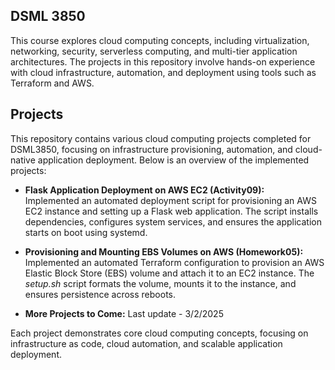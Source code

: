 ## **DSML 3850**

This course explores cloud computing concepts, including virtualization, networking, security, serverless computing, and multi-tier application architectures. The projects in this repository involve hands-on experience with cloud infrastructure, automation, and deployment using tools such as Terraform and AWS.

## **Projects**

This repository contains various cloud computing projects completed for DSML3850, focusing on infrastructure provisioning, automation, and cloud-native application deployment. Below is an overview of the implemented projects:

- **Flask Application Deployment on AWS EC2 (Activity09):**  
  Implemented an automated deployment script for provisioning an AWS EC2 instance and setting up a Flask web application. The script installs dependencies, configures system services, and ensures the application starts on boot using systemd.

- **Provisioning and Mounting EBS Volumes on AWS (Homework05):**  
  Implemented an automated Terraform configuration to provision an AWS Elastic Block Store (EBS) volume and attach it to an EC2 instance. The *setup.sh* script formats the volume, mounts it to the instance, and ensures persistence across reboots.

- **More Projects to Come:**
Last update - 3/2/2025
  
Each project demonstrates core cloud computing concepts, focusing on infrastructure as code, cloud automation, and scalable application deployment.
